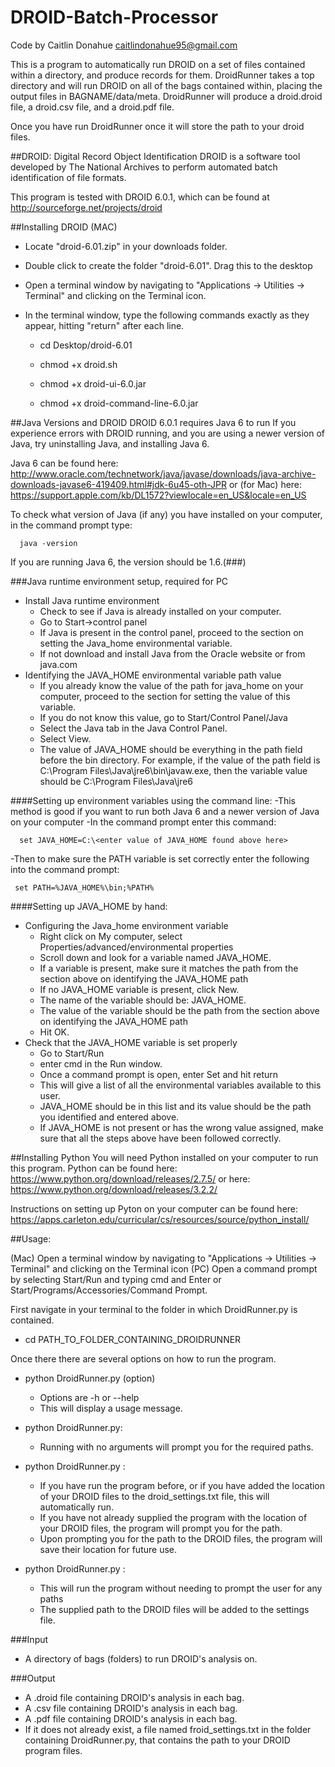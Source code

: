 # DROID-Batch-Processor
Code by Caitlin Donahue caitlindonahue95@gmail.com

This is a program to automatically run DROID on a set of files contained within a directory, and produce records for them.
DroidRunner takes a top directory and will run DROID on all of the bags contained within, placing the output files in BAGNAME/data/meta.
DroidRunner will produce a droid.droid file, a droid.csv file, and a droid.pdf file.

Once you have run DroidRunner once it will store the path to your droid files.

##DROID: Digital Record Object Identification
DROID is a software tool developed by The National Archives to perform automated batch identification of file formats.

This program is tested with DROID 6.0.1, which can be found at http://sourceforge.net/projects/droid

##Installing DROID (MAC)

- Locate "droid-6.01.zip" in your downloads folder.

- Double click to create the folder "droid-6.01". Drag this to the desktop

- Open a terminal window by navigating to "Applications -> Utilities -> Terminal" and clicking on the Terminal icon.

- In the terminal window, type the following commands exactly as they appear, hitting "return" after each line.

  - cd Desktop/droid-6.01
  
  - chmod +x droid.sh
  
  - chmod +x droid-ui-6.0.jar
  
  - chmod +x droid-command-line-6.0.jar

##Java Versions and DROID
DROID 6.0.1 requires Java 6 to run
If you experience errors with DROID running, and you are using a newer version of Java, try uninstalling Java, and installing Java 6.

Java 6 can be found here: http://www.oracle.com/technetwork/java/javase/downloads/java-archive-downloads-javase6-419409.html#jdk-6u45-oth-JPR
or (for Mac) here: https://support.apple.com/kb/DL1572?viewlocale=en_US&locale=en_US

To check what version of Java (if any) you have installed on your computer, in the command prompt type:

      java -version

If you are running Java 6, the version should be 1.6.(###)

###Java runtime environment setup, required for PC
- Install Java runtime environment
  - Check to see if Java is already installed on your computer. 
  - Go to Start->control panel
  - If Java is present in the control panel, proceed to the section on setting the Java_home environmental variable.  
  - If not download and install Java from the Oracle website or from java.com
- Identifying the JAVA_HOME environmental variable path value
  - If you already know the value of the path for java_home on your computer, proceed to the section for setting the value of this variable. 
  - If you do not know this value, go to Start/Control Panel/Java
  - Select the Java tab in the Java Control Panel.
  - Select View.
  - The value of JAVA_HOME should be everything in the path field before the bin directory.  For example, if the value of the path field is C:\Program Files\Java\jre6\bin\javaw.exe, then the variable value should be C:\Program Files\Java\jre6

####Setting up environment variables using the command line:
-This method is good if you want to run both Java 6 and a newer version of Java on your computer
-In the command prompt enter this command:

      set JAVA_HOME=C:\<enter value of JAVA_HOME found above here>
  
-Then to make sure the PATH variable is set correctly enter the following into the command prompt:

     set PATH=%JAVA_HOME%\bin;%PATH%

####Setting up JAVA_HOME by hand:
- Configuring the Java_home environment variable
  - Right click on My computer, select Properties/advanced/environmental properties
  - Scroll down and look for a variable named JAVA_HOME.
  - If a variable is present, make sure it matches the path from the section above on identifying the JAVA_HOME path
  - If no JAVA_HOME variable is present, click New. 
  - The name of the variable should be: JAVA_HOME.
  - The value of the variable should be the path from the section above on identifying the JAVA_HOME path
  - Hit OK.
- Check that the JAVA_HOME variable is set properly 
  - Go to Start/Run 
  - enter cmd in the Run window.
  - Once a command prompt is open, enter Set and hit return
  - This will give a list of all the environmental variables available to this user.
  - JAVA_HOME should be in this list and its value should be the path you identified and entered above. 
  - If JAVA_HOME is not present or has the wrong value assigned, make sure that all the steps above have been followed correctly.  

##Installing Python
You will need Python installed on your computer to run this program.
Python can be found here: https://www.python.org/download/releases/2.7.5/
or here: https://www.python.org/download/releases/3.2.2/

Instructions on setting up Pyton on your computer can be found here: https://apps.carleton.edu/curricular/cs/resources/source/python_install/

##Usage:

(Mac) Open a terminal window by navigating to "Applications -> Utilities -> Terminal" and clicking on the Terminal icon
(PC) Open a command prompt by selecting Start/Run and typing cmd and Enter or Start/Programs/Accessories/Command Prompt.

First navigate in your terminal to the folder in which DroidRunner.py is contained.
- cd PATH_TO_FOLDER_CONTAINING_DROIDRUNNER

Once there there are several options on how to run the program.

- python DroidRunner.py (option)
  - Options are -h or --help 
  - This will display a usage message.

- python DroidRunner.py:
  - Running with no arguments will prompt you for the required paths.

- python DroidRunner.py <path to files to validate>:
  - If you have run the program before, or if you have added the location of your DROID files to the droid_settings.txt file, this will automatically run.
  - If you have not already supplied the program with the location of your DROID files, the program will prompt you for the path.
  - Upon prompting you for the path to the DROID files, the program will save their location for future use.

- python DroidRunner.py <path to files to validate> <path to Droid Files>:
  - This will run the program without needing to prompt the user for any paths
  - The supplied path to the DROID files will be added to the settings file.

###Input
- A directory of bags (folders) to run DROID's analysis on.

###Output
- A .droid file containing DROID's analysis in each bag.
- A .csv file containing DROID's analysis in each bag.
- A .pdf file containing DROID's analysis in each bag.
- If it does not already exist, a file named froid_settings.txt in the folder containing DroidRunner.py, that contains the path to your DROID program files.
